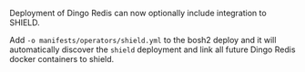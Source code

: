 Deployment of Dingo Redis can now optionally include integration to SHIELD.

Add `-o manifests/operators/shield.yml` to the bosh2 deploy and it will automatically discover the `shield` deployment and link all future Dingo Redis docker containers to shield.
